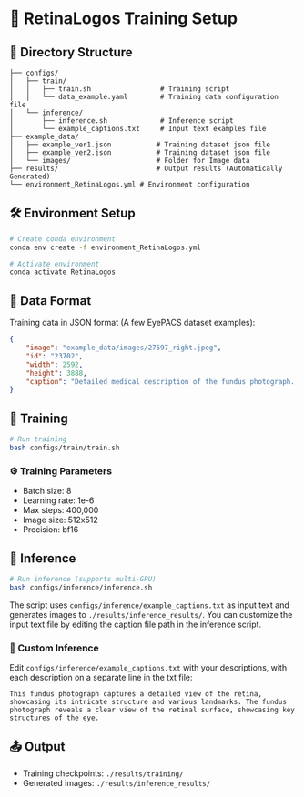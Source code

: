 # 🔬 RetinaLogos Training Setup


## 📁 Directory Structure

```
├── configs/
│   ├── train/
│   │   ├── train.sh                 # Training script
│   │   └── data_example.yaml        # Training data configuration file
│   └── inference/
│       ├── inference.sh             # Inference script
│       └── example_captions.txt     # Input text examples file
├── example_data/
│   ├── example_ver1.json           # Training dataset json file
│   ├── example_ver2.json           # Training dataset json file
│   └── images/                     # Folder for Image data
├── results/                        # Output results (Automatically Generated)
└── environment_RetinaLogos.yml # Environment configuration
```

## 🛠️ Environment Setup

```bash
# Create conda environment
conda env create -f environment_RetinaLogos.yml

# Activate environment
conda activate RetinaLogos
```

## 📄 Data Format

Training data in JSON format (A few EyePACS dataset examples):

```json
{
    "image": "example_data/images/27597_right.jpeg",
    "id": "23702",
    "width": 2592,
    "height": 3888,
    "caption": "Detailed medical description of the fundus photograph..."
}
```

## 🚀 Training

```bash
# Run training
bash configs/train/train.sh
```

### ⚙️ Training Parameters

- Batch size: 8
- Learning rate: 1e-6
- Max steps: 400,000
- Image size: 512x512
- Precision: bf16

## 🔮 Inference

```bash
# Run inference (supports multi-GPU)
bash configs/inference/inference.sh
```

The script uses `configs/inference/example_captions.txt` as input text and generates images to `./results/inference_results/`. You can customize the input text file by editing the caption file path in the inference script.

### 🎨 Custom Inference

Edit `configs/inference/example_captions.txt` with your descriptions, with each description on a separate line in the txt file:

```text
This fundus photograph captures a detailed view of the retina, showcasing its intricate structure and various landmarks. The fundus photograph reveals a clear view of the retinal surface, showcasing key structures of the eye.
```

## 📤 Output

- Training checkpoints: `./results/training/`
- Generated images: `./results/inference_results/`
